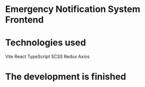 # Emergency Notification System Frontend

# Technologies used

Vite
React
TypeScript
SCSS
Redux
Axios

# The development is finished
